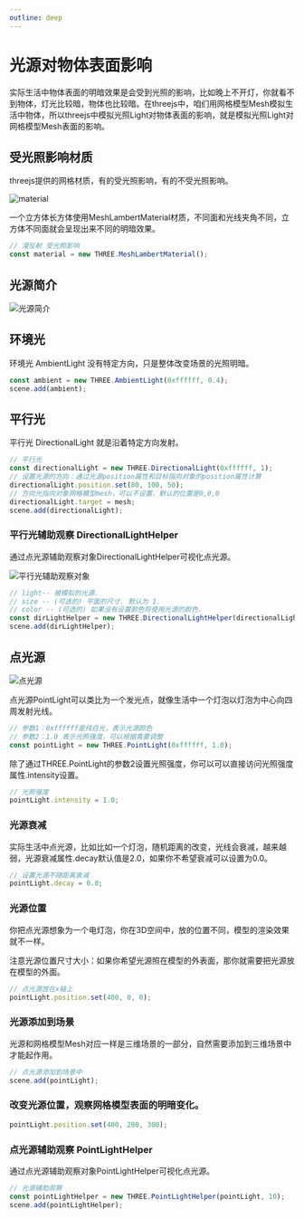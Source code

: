 ```yaml
---
outline: deep
---
```


# 光源对物体表面影响

实际生活中物体表面的明暗效果是会受到光照的影响，比如晚上不开灯，你就看不到物体，灯光比较暗，物体也比较暗。在threejs中，咱们用网格模型Mesh模拟生活中物体，所以threejs中模拟光照Light对物体表面的影响，就是模拟光照Light对网格模型Mesh表面的影响。

## 受光照影响材质

threejs提供的网格材质，有的受光照影响，有的不受光照影响。

![material](/material.svg)

一个立方体长方体使用MeshLambertMaterial材质，不同面和光线夹角不同，立方体不同面就会呈现出来不同的明暗效果。

```js
// 漫反射 受光照影响
const material = new THREE.MeshLambertMaterial(); 
```
## 光源简介

![光源简介](/lightIntroduce.svg)

## 环境光

环境光 AmbientLight 没有特定方向，只是整体改变场景的光照明暗。

```js
const ambient = new THREE.AmbientLight(0xffffff, 0.4);
scene.add(ambient);
```

## 平行光

平行光 DirectionalLight 就是沿着特定方向发射。

```js
// 平行光
const directionalLight = new THREE.DirectionalLight(0xffffff, 1);
// 设置光源的方向：通过光源position属性和目标指向对象的position属性计算
directionalLight.position.set(80, 100, 50);
// 方向光指向对象网格模型mesh，可以不设置，默认的位置是0,0,0
directionalLight.target = mesh;
scene.add(directionalLight);
```
### 平行光辅助观察 DirectionalLightHelper

通过点光源辅助观察对象DirectionalLightHelper可视化点光源。

![平行光辅助观察对象](/directionalLightHelper.jpg)

```js
// light-- 被模拟的光源.
// size -- (可选的) 平面的尺寸. 默认为 1.
// color -- (可选的) 如果没有设置颜色将使用光源的颜色.
const dirLightHelper = new THREE.DirectionalLightHelper(directionalLight, 5, 0xffff00);
scene.add(dirLightHelper);
```

## 点光源

![点光源](/lightType.png)

点光源PointLight可以类比为一个发光点，就像生活中一个灯泡以灯泡为中心向四周发射光线。

```js
// 参数1：0xffffff是纯白光，表示光源颜色
// 参数2：1.0 表示光照强度，可以根据需要调整
const pointLight = new THREE.PointLight(0xffffff, 1.0);
```

除了通过THREE.PointLight的参数2设置光照强度，你可以可以直接访问光照强度属性.intensity设置。

```js
// 光照强度
pointLight.intensity = 1.0;
```
### 光源衰减

实际生活中点光源，比如比如一个灯泡，随机距离的改变，光线会衰减，越来越弱，光源衰减属性.decay默认值是2.0，如果你不希望衰减可以设置为0.0。

```js
// 设置光源不随距离衰减
pointLight.decay = 0.0;
```
### 光源位置

你把点光源想象为一个电灯泡，你在3D空间中，放的位置不同，模型的渲染效果就不一样。

注意光源位置尺寸大小：如果你希望光源照在模型的外表面，那你就需要把光源放在模型的外面。

```js
// 点光源放在x轴上
pointLight.position.set(400, 0, 0);
```

### 光源添加到场景

光源和网格模型Mesh对应一样是三维场景的一部分，自然需要添加到三维场景中才能起作用。

```js
// 点光源添加到场景中
scene.add(pointLight); 
```

### 改变光源位置，观察网格模型表面的明暗变化。

```js
pointLight.position.set(400, 200, 300); 
```

### 点光源辅助观察 PointLightHelper

通过点光源辅助观察对象PointLightHelper可视化点光源。

```js
// 光源辅助观察
const pointLightHelper = new THREE.PointLightHelper(pointLight, 10);
scene.add(pointLightHelper);
```